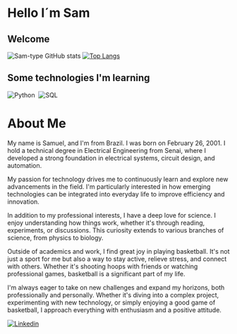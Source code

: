  # Hello I´m Sam 
## Welcome 
![Sam-type GitHub stats](https://github-readme-stats.vercel.app/api?username=Sam-type&show_icons=true&theme=transparent)
[![Top Langs](https://github-readme-stats.vercel.app/api/top-langs/?username=Sam-type&layout=donut)](https://github.com/Sam-type/github-readme-stats) <br> 
##  Some technologies I'm learning 
![Python](https://img.shields.io/badge/Python-3776AB?style=for-the-badge&logo=python&logoColor=white)&nbsp;
![SQL](https://img.shields.io/badge/-SQL-0D1117?style=for-the-badge&logo=sql&labelColor=0D1117)&nbsp;
# About Me
My name is Samuel, and I'm from Brazil. I was born on February 26, 2001. I hold a technical degree in Electrical Engineering from Senai, where I developed a strong foundation in electrical systems, circuit design, and automation. <br>

My passion for technology drives me to continuously learn and explore new advancements in the field. I'm particularly interested in how emerging technologies can be integrated into everyday life to improve efficiency and innovation. <br>

In addition to my professional interests, I have a deep love for science. I enjoy understanding how things work, whether it's through reading, experiments, or discussions. This curiosity extends to various branches of science, from physics to biology.<br>

Outside of academics and work, I find great joy in playing basketball. It's not just a sport for me but also a way to stay active, relieve stress, and connect with others. Whether it's shooting hoops with friends or watching professional games, basketball is a significant part of my life.<br>

I'm always eager to take on new challenges and expand my horizons, both professionally and personally. Whether it's diving into a complex project, experimenting with new technology, or simply enjoying a good game of basketball, I approach everything with enthusiasm and a positive attitude.

[![Linkedin](https://img.shields.io/badge/LinkedIn-0077B5?style=for-the-badge&logo=linkedin&logoColor=white)](https://www.linkedin.com/in/samuel-xavier-b547b322a?utm_source=share&utm_campaign=share_via&utm_content=profile&utm_medium=ios_app)

